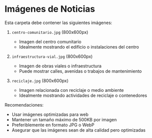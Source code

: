 # Imágenes de Noticias

Esta carpeta debe contener las siguientes imágenes:

1. `centro-comunitario.jpg` (800x600px)
   - Imagen del centro comunitario
   - Idealmente mostrando el edificio o instalaciones del centro

2. `infraestructura-vial.jpg` (800x600px)
   - Imagen de obras viales o infraestructura
   - Puede mostrar calles, avenidas o trabajos de mantenimiento

3. `reciclaje.jpg` (800x600px)
   - Imagen relacionada con reciclaje o medio ambiente
   - Idealmente mostrando actividades de reciclaje o contenedores

Recomendaciones:
- Usar imágenes optimizadas para web
- Mantener un tamaño máximo de 500KB por imagen
- Preferiblemente en formato JPG o WebP
- Asegurar que las imágenes sean de alta calidad pero optimizadas 